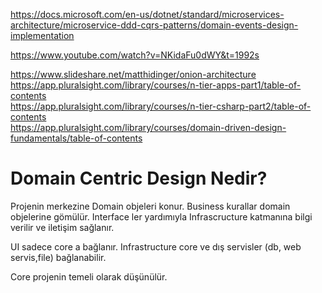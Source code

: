 https://docs.microsoft.com/en-us/dotnet/standard/microservices-architecture/microservice-ddd-cqrs-patterns/domain-events-design-implementation

https://www.youtube.com/watch?v=NKidaFu0dWY&t=1992s



https://www.slideshare.net/matthidinger/onion-architecture  
https://app.pluralsight.com/library/courses/n-tier-apps-part1/table-of-contents  
https://app.pluralsight.com/library/courses/n-tier-csharp-part2/table-of-contents  
https://app.pluralsight.com/library/courses/domain-driven-design-fundamentals/table-of-contents  

# Domain Centric Design Nedir?

Projenin merkezine Domain objeleri konur. Business kurallar domain objelerine gömülür.
Interface ler yardımıyla Infrascructure katmanına bilgi verilir ve iletişim sağlanır.

UI sadece core a bağlanır.
Infrastructure core ve dış servisler (db, web servis,file) bağlanabilir.

Core projenin temeli olarak düşünülür.



